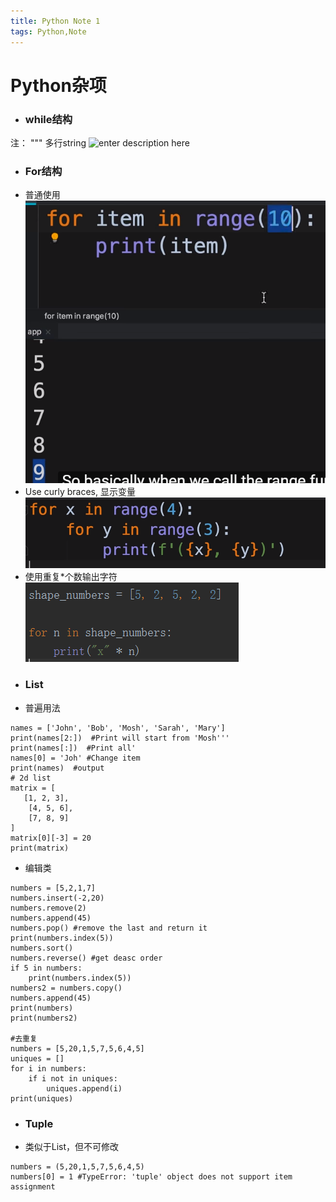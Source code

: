 ```yaml
---
title: Python Note 1
tags: Python,Note
---
```

# Python杂项

+ ### while结构
 注： """  多行string
![enter description here](/images/1570501535887.png)

+ ### For结构
 * 普通使用
 ![enter description here](./images/1570516202093.png)
 * Use curly braces, 显示变量
![enter description here](./images/1570516527166.png)
 * 使用重复*个数输出字符
 ![enter description here](./images/1570517022147.png)

+ ### List
* 普遍用法
```
names = ['John', 'Bob', 'Mosh', 'Sarah', 'Mary']
print(names[2:])  #Print will start from 'Mosh'''
print(names[:])  #Print all'
names[0] = 'Joh' #Change item
print(names)  #output
# 2d list
matrix = [
   [1, 2, 3],
    [4, 5, 6],
    [7, 8, 9]
]
matrix[0][-3] = 20
print(matrix)
```
* 编辑类

```
numbers = [5,2,1,7]
numbers.insert(-2,20)
numbers.remove(2)
numbers.append(45)
numbers.pop() #remove the last and return it
print(numbers.index(5))
numbers.sort()
numbers.reverse() #get deasc order
if 5 in numbers:
    print(numbers.index(5))
numbers2 = numbers.copy()
numbers.append(45)
print(numbers)
print(numbers2)

#去重复
numbers = [5,20,1,5,7,5,6,4,5]
uniques = []
for i in numbers:
    if i not in uniques:
        uniques.append(i)
print(uniques)
```

+ ### Tuple
+ 类似于List，但不可修改
```
numbers = (5,20,1,5,7,5,6,4,5)
numbers[0] = 1 #TypeError: 'tuple' object does not support item assignment
```

